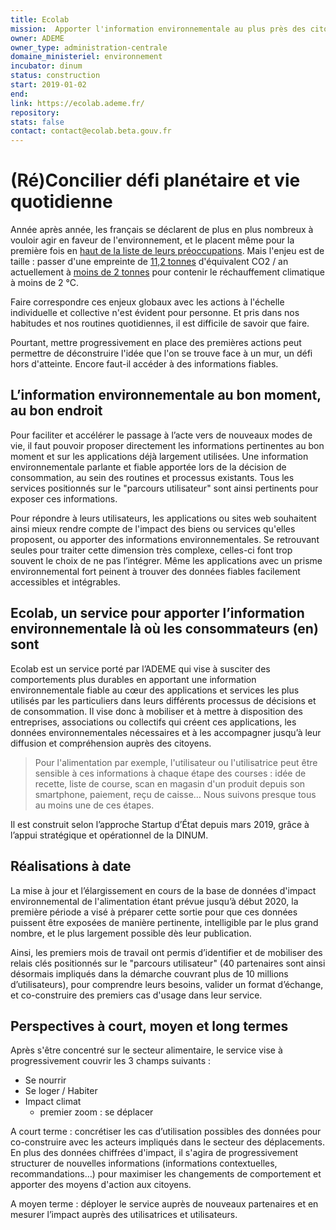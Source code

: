 ```yaml
---
title: Ecolab
mission:  Apporter l'information environnementale au plus près des citoyens
owner: ADEME
owner_type: administration-centrale
domaine_ministeriel: environnement
incubator: dinum
status: construction
start: 2019-01-02 
end: 
link: https://ecolab.ademe.fr/
repository:
stats: false
contact: contact@ecolab.beta.gouv.fr
---
```


# (Ré)Concilier défi planétaire et vie quotidienne

Année après année, les français se déclarent de plus en plus nombreux à vouloir agir en faveur de l'environnement, et le placent même pour la première fois en [haut de la liste de leurs préoccupations](https://presse.ademe.fr/2019/12/barometre-les-francais-placent-lenvironnement-pour-la-premiere-fois-en-haut-de-la-liste-de-leurs-preoccupations.html).
Mais l'enjeu est de taille : passer d'une empreinte de [11,2 tonnes](https://www.insee.fr/fr/statistiques/3281683?sommaire=3281778) d'équivalent CO2 / an actuellement à [moins de 2 tonnes](http://temis.documentation.developpement-durable.gouv.fr/docs/Temis/0085/Temis-0085717/22640.pdf) pour contenir le réchauffement climatique à moins de 2 °C.

Faire correspondre ces enjeux globaux avec les actions à l'échelle individuelle et collective n'est évident pour personne. Et pris dans nos habitudes et nos routines quotidiennes, il est difficile de savoir que faire.

Pourtant, mettre progressivement en place des premières actions peut permettre de déconstruire l'idée que l'on se trouve face à un mur, un défi hors d'atteinte. Encore faut-il accéder à des informations fiables.

## L’information environnementale au bon moment, au bon endroit
Pour faciliter et accélérer le passage à l’acte vers de nouveaux modes de vie, il faut pouvoir proposer directement les informations pertinentes au bon moment et sur les applications déjà largement utilisées. Une information environnementale parlante et fiable apportée lors de la décision de consommation, au sein des routines et processus existants.
Tous les services positionnés sur le "parcours utilisateur" sont ainsi pertinents pour exposer ces informations.

Pour répondre à leurs utilisateurs, les applications ou sites web souhaitent ainsi mieux rendre compte de l'impact des biens ou services qu'elles proposent, ou apporter des informations environnementales. Se retrouvant seules pour traiter cette dimension très complexe, celles-ci font trop souvent le choix de ne pas l’intégrer. Même les applications avec un prisme environnemental fort peinent à trouver des données fiables facilement accessibles et intégrables.

## Ecolab, un service pour apporter l’information environnementale là où les consommateurs (en) sont
Ecolab est un service porté par l’ADEME qui vise à susciter des comportements plus durables en apportant une information environnementale fiable au cœur des applications et services les plus utilisés par les particuliers dans leurs différents processus de décisions et de consommation. Il vise donc à mobiliser et à mettre à disposition des entreprises, associations ou collectifs qui créent ces applications, les données environnementales nécessaires et à les accompagner jusqu’à leur diffusion et compréhension auprès des citoyens.


>Pour l'alimentation par exemple, l'utilisateur ou l'utilisatrice peut être sensible à ces informations à chaque étape des courses : idée de recette, liste de course, scan en magasin d'un produit depuis son smartphone, paiement, reçu de caisse…
Nous suivons presque tous au moins une de ces étapes.

Il est construit selon l’approche Startup d’État depuis mars 2019, grâce à l’appui stratégique et opérationnel de la DINUM. 

## Réalisations à date
La mise à jour et l’élargissement en cours de la base de données d'impact environnemental de l'alimentation étant prévue jusqu’à début 2020, la première période a visé à préparer cette sortie pour que ces données puissent être exposées de manière pertinente, intelligible par le plus grand nombre, et le plus largement possible dès leur publication.

Ainsi, les premiers mois de travail ont permis d’identifier et de mobiliser des relais clés positionnés sur le "parcours utilisateur" (40 partenaires sont ainsi désormais impliqués dans la démarche couvrant plus de 10 millions d’utilisateurs), pour comprendre leurs besoins, valider un format d’échange, et co-construire des premiers cas d'usage dans leur service.

## Perspectives à court, moyen et long termes
Après s'être concentré sur le secteur alimentaire, le service vise à progressivement couvrir les 3 champs suivants :
* Se nourrir
* Se loger / Habiter
* Impact climat
    * premier zoom : se déplacer

A court terme : concrétiser les cas d’utilisation possibles des données pour co-construire avec les acteurs impliqués dans le secteur des déplacements.
En plus des données chiffrées d'impact, il s'agira de progressivement structurer de nouvelles informations (informations contextuelles, recommandations…) pour maximiser les changements de comportement et apporter des moyens d'action aux citoyens.

A moyen terme : déployer le service auprès de nouveaux partenaires et en mesurer l’impact auprès des utilisatrices et utilisateurs.
